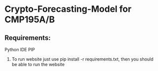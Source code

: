 # Crypto-Forecasting-Model for CMP195A/B

## Requirements:
Python IDE
PIP

1. To run website just use pip install -r requirements.txt, then you should be able to run the website
